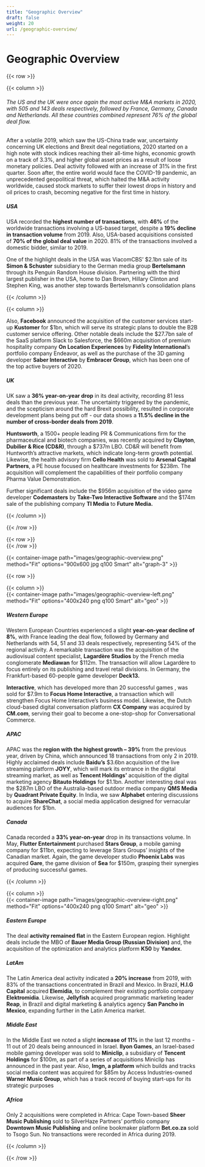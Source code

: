 ```yaml
---
title: "Geographic Overview"
draft: false
weight: 20
url: /geographic-overview/
---
```


# Geographic Overview

{{< row >}}

{{< column >}}

###### The US and the UK were once again the most active M&A markets in 2020, with 505 and 143 deals respectively, followed by France, Germany, Canada and Netherlands. All these countries combined represent 76% of the global deal flow.

After a volatile 2019, which saw the US-China trade war, uncertainty concerning UK elections and Brexit deal negotiations, 2020 started on a high note with stock indices reaching their all-time highs, economic growth on a track of 3.3%, and higher global asset prices as a result of loose monetary policies. Deal activity followed with an increase of 31%  in the first quarter. Soon after, the entire world would face the COVID-19 pandemic, an unprecedented geopolitical threat, which halted the M&A activity worldwide, caused stock markets to suffer their lowest drops in history and oil prices to crash, becoming negative for the first time in history.

##### USA

USA recorded the **highest number of transactions**, with **46%** of the worldwide transactions involving a US-based target, despite a **19% decline in transaction volume** from 2019.  Also, USA-based acquisitions consisted of **70% of the global deal value** in 2020. 81% of the transactions involved a domestic bidder, similar to 2019.

One of the highlight deals in the USA was ViacomCBS’ $2.1bn sale of its **Simon & Schuster** subsidiary to the German media group **Bertelsmann** through its Penguin Random House division. Partnering with the third largest publisher in the USA, home to Dan Brown, Hillary Clinton and Stephen King, was another step towards Bertelsmann’s consolidation plans

{{< /column >}}

{{< column >}}

Also, **Facebook** announced the acquisition of the customer services start-up **Kustomer** for $1bn, which will serve its strategic plans to double the B2B customer service offering. Other notable deals include the $27.7bn sale of the SaaS platform Slack to Salesforce, the $660m acquisition of premium hospitality company **On Location Experiences** by **Fidelity International**’s portfolio company  Endeavor, as well as the purchase of the 3D gaming developer **Saber Interactive** by **Embracer Group**, which has been one of the top active buyers of 2020.

##### UK

UK saw a **36% year-on-year drop** in its deal activity, recording 81 less deals than the previous year. The uncertainty triggered by the pandemic, and the scepticism around the hard Brexit possibility, resulted in corporate development plans being put off - our data shows a **11.5% decline in the number of cross-border deals from 2019**.

**Huntsworth**, a 1500+ people leading PR & Communications firm for the pharmaceutical and biotech companies, was recently acquired by **Clayton**, **Dubilier & Rice (CD&R)**, through a $737m LBO. CD&R will benefit from Huntworth’s attractive markets, which indicate long-term growth potential. Likewise, the health advisory firm **Cello Health** was sold to **Arsenal Capital Partners**, a PE house focused on healthcare investments for $238m. The acquisition will complement the capabilities of their portfolio company Pharma Value Demonstration.

Further significant deals include the $956m acquisition of the video game developer **Codemasters** by **Take-Two Interactive Software** and the $174m sale of the publishing company **TI Media** to **Future Media.**

{{< /column >}}

{{< /row >}}

{{< row >}}
</br>
{{< /row >}}

{{< container-image path="images/geographic-overview.png" method="Fit" options="900x600 jpg q100 Smart"  alt="graph-3" >}}


{{< row >}}

{{< column >}}
</br>
{{< container-image path="images/geographic-overview-left.png" method="Fit" options="400x240 png q100 Smart"  alt="geo" >}}
</br>

##### Western Europe

Western European Countries experienced a slight **year-on-year decline of 8%**, with France leading the deal flow, followed by Germany and Netherlands with 54, 51 and 33 deals respectively, representing 54% of the regional activity. A remarkable transaction was the acquisition of the audiovisual content specialist, **Lagardère Studios** by the French media conglomerate **Mediawan** for $112m. The transaction will allow Lagardère to focus entirely on its publishing and travel retail divisions. In Germany, the Frankfurt-based 60-people game developer **Deck13.**

**Interactive**, which has developed more than 20 successful games , was sold for $7.9m to **Focus Home Interactive**, a transaction which will strengthen Focus Home Interactive’s business model. Likewise, the Dutch cloud-based digital conversation platform **CX Company** was acquired by **CM.com**, serving their goal to become a one-stop-shop for Conversational Commerce.

##### APAC

APAC was the **region with the highest growth – 39%** from the previous year, driven by China, which announced 18 transactions from only 2 in 2019. Highly acclaimed deals include **Baidu’s** $3.6bn acquisition of the live streaming platform **JOYY**, which will mark its entrance in the digital streaming market, as well as **Tencent Holdings’** acquisition of the digital marketing agency **Bitauto Holdings** for $1.1bn. Another interesting deal was the $287m LBO of the Australia-based outdoor media company **QMS Media** by **Quadrant Private Equity**. In India, we saw **Alphabet** entering discussions to acquire **ShareChat**, a social media application designed for vernacular audiences for $1bn.

##### Canada

Canada recorded a **33% year-on-year** drop in its transactions volume. In May, **Flutter Entertainment** purchased **Stars Group**, a mobile gaming company for $11bn, expecting to leverage Stars Groups’ insights of the Canadian market. Again, the game developer studio **Phoenix Labs** was acquired **Gare**, the game division of **Sea** for $150m, grasping their synergies of producing successful games.

{{< /column >}}

{{< column >}}
</br>
{{< container-image path="images/geographic-overview-right.png" method="Fit" options="400x240 png q100 Smart"  alt="geo" >}}
</br>

##### Eastern Europe

The deal **activity remained flat** in the Eastern European region. Highlight deals include the MBO of **Bauer Media Group (Russian Division)** and, the acquisition of the optimization and analytics platform **K50** by **Yandex**.

##### LatAm

The Latin America deal activity indicated a **20% increase** from 2019, with 83% of the transactions concentrated in Brazil and Mexico. In Brazil, **H.I.G Capital** acquired **Elemidia**, to complement their existing portfolio company **Elektromidia**. Likewise, **Jellyfish** acquired programmatic marketing leader **Reap**, in Brazil and digital marketing & analytics agency **San Pancho in Mexico**, expanding further in the Latin America market.

##### Middle East

In the Middle East we noted a slight **increase of 11%** in the last 12 months - 11 out of 20 deals being announced in Israel. **Ilyon Games**, an Israel-based mobile gaming developer was sold to **Miniclip**, a subsidiary of **Tencent Holdings** for $100m, as part of a series of acquisitions Miniclip has announced in the past year. Also, **Imgn, a platform** which builds and tracks social media content was acquired for $85m by Access Industries-owned **Warner Music Group**, which has a track record of buying start-ups for its strategic purposes

##### Africa

Only 2 acquisitions were completed in Africa: Cape Town-based **Sheer Music Publishing** sold to SilverHaze Partners’ portfolio company **Downtown Music Publishing** and online bookmaker platform **Bet.co.za** sold to Tsogo Sun. No transactions were recorded in Africa during 2019.

{{< /column >}}

{{< /row >}}